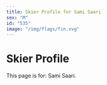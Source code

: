 ```yaml
---
title: Skier Profile for Sami Saari
sex: "M"
id: "535"
image: "/img/flags/fin.svg" 
---
```


# Skier Profile

This page is for: Sami Saari.
    